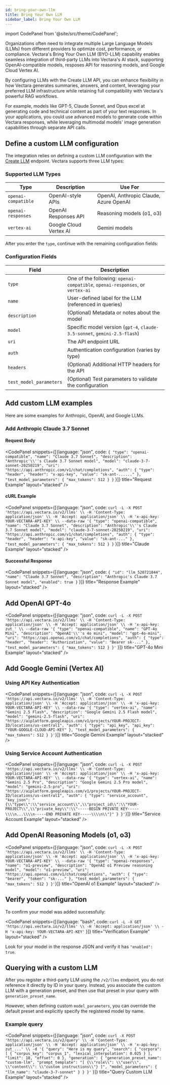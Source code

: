 ```yaml
---
id: bring-your-own-llm
title: Bring Your Own LLM
sidebar_label: Bring Your Own LLM
---
```



import CodePanel from '@site/src/theme/CodePanel';

Organizations often need to integrate multiple Large Language Models (LLMs) 
from different providers to optimize cost, performance, or compliance. 
Vectara's Bring Your Own LLM (BYO-LLM) capability enables seamless integration 
of third-party LLMs into Vectara's AI stack, supporting OpenAI-compatible 
models, resposes API for reasoning models, and Google Cloud Vertex AI.

By configuring LLMs with the Create LLM API, you can enhance flexibility in 
how Vectara generates summaries, answers, and content, leveraging your 
preferred LLM infrastructure while retaining full compatibility with Vectara's 
powerful RAG workflows. 

For example, models like GPT-5, Claude Sonnet, and Opus excel at generating 
code and technical content as part of your text responses. In your 
applications, you could use advanced models to generate code within Vectara 
responses, while leveraging multimodal models' image generation capabilities 
through separate API calls.

## Define a custom LLM configuration

The integration relies on defining a custom LLM configuration with the 
[Create LLM](/docs/api-reference/llms-apis/create-llm) endpoint. Vectara supports three LLM types:

### Supported LLM Types

| Type | Description | Use For |
| --- | --- | --- |
| `openai-compatible` | OpenAI-style APIs | OpenAI, Anthropic Claude, Azure OpenAI |
| `openai-responses` | OpenAI Responses API | Reasoning models (o1, o3) |
| `vertex-ai` | Google Cloud Vertex AI | Gemini models |

After you enter the `type`, continue with the remaining configuration fields:

### Configuration Fields

| Field | Description |
| --- | --- |
| `type` | One of the following: `openai-compatible`, `openai-responses`, or `vertex-ai` |
| `name` | User-defined label for the LLM (referenced in queries) |
| `description` | (Optional) Metadata or notes about the model |
| `model` | Specific model version (`gpt-4`, `claude-3.5-sonnet`, `gemini-2.5-flash`) |
| `uri` | The API endpoint URL |
| `auth` | Authentication configuration (varies by type) |
| `headers` | (Optional) Additional HTTP headers for the API |
| `test_model_parameters` | (Optional) Test parameters to validate the configuration |

## Add custom LLM examples

Here are some examples for Anthropic, OpenAI, and Google LLMs.

### Add Anthropic Claude 3.7 Sonnet

#### Request Body

<CodePanel snippets={[{language: "json", code: `{
   "type": "openai-compatible",
   "name": "Claude 3.7 Sonnet",
   "description": "Anthropic'\\''s Claude 3.7 Sonnet model",
  "model": "claude-3-7-sonnet-20250219",
   "uri": "https://api.anthropic.com/v1/chat/completions",
   "auth": {
     "type": "header",
     "header": "x-api-key",
     "value": "sk-ant-......"
    },
   "test_model_parameters": {
     "max_tokens": 512
   }
}`
}]} title="Request Example" layout="stacked" />

#### cURL Example

<CodePanel snippets={[{language: "json", code: `curl -L -X POST 'https://api.vectara.io/v2/llms' \\
-H 'Content-Type: application/json' \\
-H 'Accept: application/json' \\
-H 'x-api-key: YOUR-VECTARA-API-KEY' \\
--data-raw '{
  "type": "openai-compatible",
  "name": "Claude 3.7 Sonnet",
  "description": "Anthropic'\\''s Claude 3.7 Sonnet model",
  "model": "claude-3-7-sonnet-20250219",
  "uri": "https://api.anthropic.com/v1/chat/completions",
  "auth": {
    "type": "header",
    "header": "x-api-key",
    "value": "sk-ant-..."
   },
   "test_model_parameters": {
     "max_tokens": 512
   }
}`
}]} title="Claude Example" layout="stacked" />

#### Successful Response

<CodePanel snippets={[{language: "json", code: `{
   "id": "llm_520721844",
   "name": "Claude 3.7 Sonnet",
   "description": "Anthropic's Claude 3.7 Sonnet model",
   "enabled": true
}`
}]} title="Response Example" layout="stacked" />

## Add OpenAI GPT-4o

<CodePanel snippets={[{language: "json", code: `curl -L -X POST 'https://api.vectara.io/v2/llms' \\
-H 'Content-Type: application/json' \\
-H 'Accept: application/json' \\
-H 'x-api-key: zut_' \\
--data-raw '{
  "type": "openai-compatible",
  "name": "GPT-4o Mini",
  "description": "OpenAI'\\''s 4o mini",
  "model": "gpt-4o-mini",
  "uri": "https://api.openai.com/v1/chat/completions",
  "auth": {
    "type": "header",
    "header": "Authorization",
    "value": "Bearer sk-..."
   },
  "test_model_parameters": {
    "max_tokens": 512
   }
}'`
}]} title="GPT-4o Mini Example" layout="stacked" />

## Add Google Gemini (Vertex AI)

### Using API Key Authentication

<CodePanel snippets={[{language: "json", code: `curl -L -X POST 'https://api.vectara.io/v2/llms' \\
-H 'Content-Type: application/json' \\
-H 'Accept: application/json' \\
-H 'x-api-key: YOUR-VECTARA-API-KEY' \\
--data-raw '{
  "type": "vertex-ai",
  "name": "Gemini 2.5 Flash",
  "description": "Google Gemini 2.5 Flash model",
  "model": "gemini-2.5-flash",
  "uri": "https://aiplatform.googleapis.com/v1/projects/YOUR-PROJECT-ID/locations/us-central1",
  "auth": {
    "type": "api_key",
    "api_key": "YOUR-GOOGLE-CLOUD-API-KEY"
   },
   "test_model_parameters": {
     "max_tokens": 512
   }
}'`}]} title="Google Gemini Example" layout="stacked" />

### Using Service Account Authentication

<CodePanel snippets={[{language: "json", code: `curl -L -X POST 'https://api.vectara.io/v2/llms' \\
-H 'Content-Type: application/json' \\
-H 'Accept: application/json' \\
-H 'x-api-key: YOUR-VECTARA-API-KEY' \\
--data-raw '{
  "type": "vertex-ai",
  "name": "Gemini 2.5 Pro",
  "description": "Google Gemini 2.5 Pro model",
  "model": "gemini-2.5-pro",
  "uri": "https://aiplatform.googleapis.com/v1/projects/YOUR-PROJECT-ID/locations/us-central1",
  "auth": {
    "type": "service_account",
    "key_json": "{\\"type\\":\\"service_account\\",\\"project_id\\":\\"YOUR-PROJECT\\",\\"private_key\\":\\"-----BEGIN PRIVATE KEY-----\\\\n...\\\\n-----END PRIVATE KEY-----\\\\n\\"}"
   }
}'`}]} title="Service Account Example" layout="stacked" />

## Add OpenAI Reasoning Models (o1, o3)

<CodePanel snippets={[{language: "json", code: `curl -L -X POST 'https://api.vectara.io/v2/llms' \\
-H 'Content-Type: application/json' \\
-H 'Accept: application/json' \\
-H 'x-api-key: YOUR-VECTARA-API-KEY' \\
--data-raw '{
  "type": "openai-responses",
  "name": "o1-preview",
  "description": "OpenAI o1 Preview reasoning model",
  "model": "o1-preview",
  "uri": "https://api.openai.com/v1/chat/completions",
  "auth": {
    "type": "bearer",
    "token": "sk-..."
   },
   "test_model_parameters": {
     "max_tokens": 512
   }
}'`}]} title="OpenAI o1 Example" layout="stacked" />
## Verify your configuration

To confirm your model was added successfully:

<CodePanel snippets={[{language: "bash", code: `curl -L -X GET 'https://api.vectara.io/v2/llms' \\
-H 'Accept: application/json' \\
-H 'x-api-key: YOUR-VECTARA-API-KEY'`
}]} title="Verification Example" layout="stacked" />

Look for your model in the response JSON and verify it has `"enabled": true`.

## Querying with a custom LLM

After you register a third-party LLM using the `/v2/llms` endpoint, you do not 
reference it directly by ID in your query. Instead, you associate the custom 
LLM with a generation preset, and then use that preset in your query 
with `generation_preset_name`.

However, when defining custom `model_parameters`, you can override the default 
preset and explicitly specify the registered model by name.

### Example query 

<CodePanel snippets={[{language: "json", code: `curl -X POST 'https://api.vectara.io/v2/query' \\
-H 'Content-Type: application/json' \\
-H 'Accept: application/json' \\
-H 'x-api-key: zut_...' \\
-d '{
  "query": "Here is my query",
  "search": {
    "corpora": [
      {
        "corpus_key": "corpus_1",
        "lexical_interpolation": 0.025
      }
    ],
    "limit": 10,
    "offset": 0
  },
  "generation": {
    "generation_preset_name": "custom-llm",
    "prompt_template": "[ {\\"role\\": \\"user\\", \\"content\\": \\"custom instructions\\"} ]",
    "model_parameters": {
      "llm_name": "claude-3-7-sonnet"
    }
  }
}'`
}]} title="Query Custom LLM Example" layout="stacked" />
